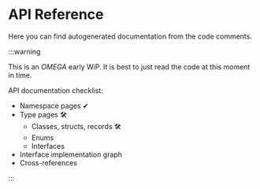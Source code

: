 
# API Reference

Here you can find autogenerated documentation from the code comments.

:::warning

This is an *OMEGA* early WiP. It is best to just read the code at this moment in time.

API documentation checklist:
* Namespace pages ✔
* Type pages 🛠
	* Classes, structs, records 🛠
	* Enums
	* Interfaces
* Interface implementation graph
* Cross-references

:::
